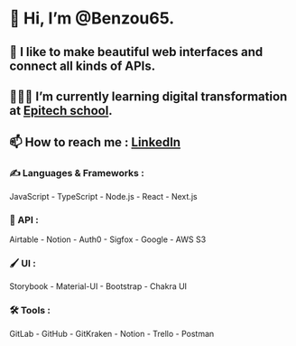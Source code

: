 # 👋 Hi, I’m @Benzou65.
## 👀 I like to make beautiful web interfaces and connect all kinds of APIs.
## 👨🏽‍💻 I’m currently learning digital transformation at [Epitech school](https://www.epitech.eu/).
## 📫 How to reach me : [LinkedIn](https://www.linkedin.com/in/lionel-bonzoumet/)


### ✍️ Languages & Frameworks :
JavaScript - TypeScript - Node.js - React - Next.js
### 🔗 API :
Airtable - Notion - Auth0 - Sigfox - Google - AWS S3
### 🖌️ UI :
Storybook - Material-UI - Bootstrap - Chakra UI
### 🛠️ Tools :
GitLab - GitHub - GitKraken - Notion - Trello - Postman

